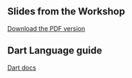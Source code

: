 ## Slides from the Workshop

[Download the PDF version](intro-flutter/slides/slides.pdf)

## Dart Language guide

[Dart docs](https://dart.dev/samples)
